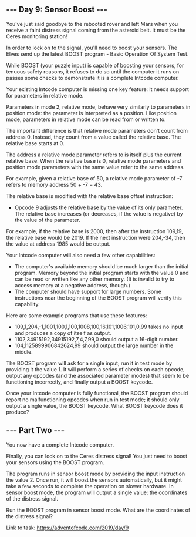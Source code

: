 ## --- Day 9: Sensor Boost ---
You've just said goodbye to the rebooted rover and left Mars when you receive a faint distress signal coming from the asteroid belt. It must be the Ceres monitoring station!

In order to lock on to the signal, you'll need to boost your sensors. The Elves send up the latest BOOST program - Basic Operation Of System Test.

While BOOST (your puzzle input) is capable of boosting your sensors, for tenuous safety reasons, it refuses to do so until the computer it runs on passes some checks to demonstrate it is a complete Intcode computer.

Your existing Intcode computer is missing one key feature: it needs support for parameters in relative mode.

Parameters in mode 2, relative mode, behave very similarly to parameters in position mode: the parameter is interpreted as a position. Like position mode, parameters in relative mode can be read from or written to.

The important difference is that relative mode parameters don't count from address 0. Instead, they count from a value called the relative base. The relative base starts at 0.

The address a relative mode parameter refers to is itself plus the current relative base. When the relative base is 0, relative mode parameters and position mode parameters with the same value refer to the same address.

For example, given a relative base of 50, a relative mode parameter of -7 refers to memory address 50 + -7 = 43.

The relative base is modified with the relative base offset instruction:

- Opcode 9 adjusts the relative base by the value of its only parameter. The relative base increases (or decreases, if the value is negative) by the value of the parameter.

For example, if the relative base is 2000, then after the instruction 109,19, the relative base would be 2019. If the next instruction were 204,-34, then the value at address 1985 would be output.

Your Intcode computer will also need a few other capabilities:

- The computer's available memory should be much larger than the initial program. Memory beyond the initial program starts with the value 0 and can be read or written like any other memory. (It is invalid to try to access memory at a negative address, though.)
- The computer should have support for large numbers. Some instructions near the beginning of the BOOST program will verify this capability.

Here are some example programs that use these features:

- 109,1,204,-1,1001,100,1,100,1008,100,16,101,1006,101,0,99 takes no input and produces a copy of itself as output.
- 1102,34915192,34915192,7,4,7,99,0 should output a 16-digit number.
- 104,1125899906842624,99 should output the large number in the middle.

The BOOST program will ask for a single input; run it in test mode by providing it the value 1. It will perform a series of checks on each opcode, output any opcodes (and the associated parameter modes) that seem to be functioning incorrectly, and finally output a BOOST keycode.

Once your Intcode computer is fully functional, the BOOST program should report no malfunctioning opcodes when run in test mode; it should only output a single value, the BOOST keycode. What BOOST keycode does it produce?

## --- Part Two ---
You now have a complete Intcode computer.

Finally, you can lock on to the Ceres distress signal! You just need to boost your sensors using the BOOST program.

The program runs in sensor boost mode by providing the input instruction the value 2. Once run, it will boost the sensors automatically, but it might take a few seconds to complete the operation on slower hardware. In sensor boost mode, the program will output a single value: the coordinates of the distress signal.

Run the BOOST program in sensor boost mode. What are the coordinates of the distress signal?

Link to task: https://adventofcode.com/2019/day/9